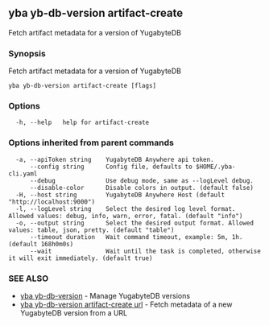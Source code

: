 ## yba yb-db-version artifact-create

Fetch artifact metadata for a version of YugabyteDB

### Synopsis

Fetch artifact metadata for a version of YugabyteDB

```
yba yb-db-version artifact-create [flags]
```

### Options

```
  -h, --help   help for artifact-create
```

### Options inherited from parent commands

```
  -a, --apiToken string    YugabyteDB Anywhere api token.
      --config string      Config file, defaults to $HOME/.yba-cli.yaml
      --debug              Use debug mode, same as --logLevel debug.
      --disable-color      Disable colors in output. (default false)
  -H, --host string        YugabyteDB Anywhere Host (default "http://localhost:9000")
  -l, --logLevel string    Select the desired log level format. Allowed values: debug, info, warn, error, fatal. (default "info")
  -o, --output string      Select the desired output format. Allowed values: table, json, pretty. (default "table")
      --timeout duration   Wait command timeout, example: 5m, 1h. (default 168h0m0s)
      --wait               Wait until the task is completed, otherwise it will exit immediately. (default true)
```

### SEE ALSO

* [yba yb-db-version](yba_yb-db-version.md)	 - Manage YugabyteDB versions
* [yba yb-db-version artifact-create url](yba_yb-db-version_artifact-create_url.md)	 - Fetch metadata of a new YugabyteDB version from a URL

